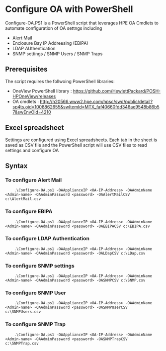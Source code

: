 # Configure OA with PowerShell

Configure-OA.PS1 is a PowerShell script that leverages HPE OA Cmdlets to automate configuration of OA settngs including
* Alert Mail
* Enclosure Bay IP Addreesing (EBIPA)
* LDAP AUthentication
* SNMP settings / SNMP Users / SNMP Traps

## Prerequisites
The script requires the follwoing PowerShell libraries:
* OneView PowerShell library : https://github.com/HewlettPackard/POSH-HPOneView/releases
* OA cmdlets                 : http://h20566.www2.hpe.com/hpsc/swd/public/detail?sp4ts.oid=1008862655&swItemId=MTX_faf40660fdd346ae9548b86b57&swEnvOid=4210


## Excel spreadsheet

Settings are configured using Excel spreadsheets. 
Each tab in the sheet is saved as CSV file and the PowerShell script will use CSV files to read settings and configure OA

## Syntax

### To configure Alert Mail

```
    .\Configure-OA.ps1 -OAApplianceIP <OA-IP-Address> -OAAdminName <Admin-name> -OAAdminPassword <password> -OAAlertMailCSV c:\AlertMail.csv

```

### To configure EBIPA

```
    .\Configure-OA.ps1 -OAApplianceIP <OA-IP-Address> -OAAdminName <Admin-name> -OAAdminPassword <password> -OAEBIPACSV c:\EBIPA.csv

```

### To configure LDAP Authentication

```
    .\Configure-OA.ps1 -OAApplianceIP <OA-IP-Address> -OAAdminName <Admin-name> -OAAdminPassword <password> -OALDapCSV c:\LDap.csv

```

### To configure SNMP settings

```
    .\Configure-OA.ps1 -OAApplianceIP <OA-IP-Address> -OAAdminName <Admin-name> -OAAdminPassword <password> -OASNMPCSV c:\SNMP.csv

```


### To configure SNMP User

```
    .\Configure-OA.ps1 -OAApplianceIP <OA-IP-Address> -OAAdminName <Admin-name> -OAAdminPassword <password> -OASNMPUserCSV c:\SNMPUsers.csv

```


### To configure SNMP Trap

```
    .\Configure-OA.ps1 -OAApplianceIP <OA-IP-Address> -OAAdminName <Admin-name> -OAAdminPassword <password> -OASNMPTrapCSV c:\SNMPTrap.csv

```
